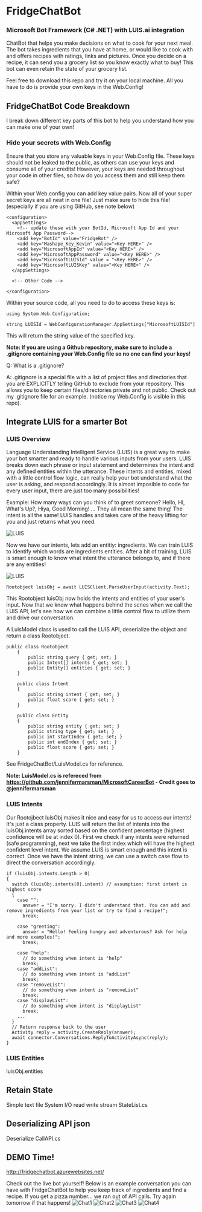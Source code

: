 #  FridgeChatBot

### Microsoft Bot Framework (C# .NET) with LUIS.ai integration

ChatBot that helps you make decisions on what to cook for your next meal. The bot takes ingredients that you have at home, or would like to cook with and offers recipes with ratings, links and pictures. Once you decide on a recipe, it can send you a grocery list so you know exactly what to buy! This bot can even retain the state of your grocery list.

Feel free to download this repo and try it on your local machine. All you have to do is provide your own keys in the Web.Config!

## FridgeChatBot Code Breakdown
I break down different key parts of this bot to help you understand how you can make one of your own!

### Hide your secrets with Web.Config
Ensure that you store any valuable keys in your Web.Config file. These keys should not be leaked to the public, as others can use your keys and consume all of your credits! However, your keys are needed throughout your code in other files, so how do you access them and still keep them safe?

Within your Web.config you can add key value pairs. Now all of your super secret keys are all neat in one file! Just make sure to hide this file! (especially if you are using GitHub, see note below)
```
<configuration>
  <appSettings>
    <!-- update these with your BotId, Microsoft App Id and your Microsoft App Password-->
    <add key="BotId" value="FridgeBot" />
    <add key="Mashape_Key_Kevin" value="<Key HERE>" />
    <add key="MicrosoftAppId" value="<Key HERE>" />
    <add key="MicrosoftAppPassword" value="<Key HERE>" />
    <add key="MicrosoftLUISId" value = "<Key HERE>" />
    <add key="MicrosoftLUISKey" value="<Key HERE>" />
  </appSettings>
  
  <!-- Other Code -->
  
</configuration>
```

Within your source code, all you need to do to access these keys is:
```
using System.Web.Configuration;

string LUISId = WebConfigurationManager.AppSettings["MicrosoftLUISId"]
```
This will return the string value of the specified key. 

**Note: If you are using a Github repository, make sure to include a .gitignore containing your Web.Config file so no one can find your keys!**

Q: What is a .gitignore?

A: .gitignore is a special file with a list of project files and directories that you are EXPLICITLY telling GitHub to exclude from your repository. This allows you to keep certain files/directories private and not public. Check out my .gitignore file for an example. (notice my Web.Config is visible in this repo).

## Integrate LUIS for a smarter Bot
### LUIS Overview
Language Understanding Intelligent Service (LUIS) is a great way to make your bot smarter and ready to handle various inputs from your users. LUIS breaks down each phrase or input statement and determines the intent and any defined entities within the utterance. These intents and entities, mixed with a little control flow logic, can really help your bot understand what the user is asking, and respond accordingly. It is almost imposible to code for every user input, there are just too many possibilities!

Example: How many ways can you think of to greet someone? Hello, Hi, What's Up?, Hiya, Good Morning! ... They all mean the same thing! The intent is all the same! LUIS handles and takes care of the heavy lifting for you and just returns what you need.

![LUIS](Images/luis1.png)

Now we have our intents, lets add an entitiy: ingredients. We can train LUIS to identify which words are ingredients entities. After a bit of training, LUIS is smart enough to know what intent the utterance belongs to, and if there are any entities!

![LUIS](Images/luis2.png)

```
Rootobject luisObj = await LUISClient.ParseUserInput(activity.Text);
```
This Rootobject luisObj now holds the intents and entities of your user's input. Now that we know what happens behind the scnes when we call the LUIS API, let's see how we can combine a little control flow to utilize them and drive our conversation.

A LuisModel class is used to call the LUIS API, deserialize the object and return a class Rootobject.
```
public class Rootobject
    {
        public string query { get; set; }
        public Intent[] intents { get; set; }
        public Entity[] entities { get; set; }
    }

    public class Intent
    {
        public string intent { get; set; }
        public float score { get; set; }
    }

    public class Entity
    {
        public string entity { get; set; }
        public string type { get; set; }
        public int startIndex { get; set; }
        public int endIndex { get; set; }
        public float score { get; set; }
    }
```
See FridgeChatBot/LuisModel.cs for reference.

**Note: LuisModel.cs is refereced from https://github.com/jennifermarsman/MicrosoftCareerBot - Credit goes to @jennifermarsman**

### LUIS Intents
Our Rootojbect luisObj makes it nice and easy for us to access our intents! It's just a class property. LUIS will return the list of intents into the luisObj.intents array sorted based on the confident percentage (highest confidence will be at index 0). First we check if any intents were returned (safe programming), next we take the first index which will have the highest confident level intent. We assume LUIS is smart enough and this intent is correct. Once we have the intent string, we can use a switch case flow to direct the conversation accordingly.
```
if (luisObj.intents.Length > 0)
{
  switch (luisObj.intents[0].intent) // assumption: first intent is highest score
  {
    case "":
      answer = "I'm sorry. I didn't understand that. You can add and remove ingredients from your list or try to find a recipe!";
      break;

    case "greeting":
      answer = "Hello! Feeling hungry and adventurous? Ask for help and more examples!";
      break;
    
    case "help":
      // do something when intent is "help"
      break;
    case "addList":
      // do something when intent is "addList"
      break;
    case "removeList":
      // do something when intent is "removeList"
      break;
    case "displayList":
      // do something when intent is "displayList"
      break;
    ...
  }
  // Return response back to the user
  Activity reply = activity.CreateReply(answer);
  await connector.Conversations.ReplyToActivityAsync(reply);
}
```
### LUIS Entities
luisObj.entities

## Retain State
Simple text file System I/O read write stream
StateList.cs

## Deserializing API json
Deserialize
CallAPI.cs

## DEMO Time!
http://fridgechatbot.azurewebsites.net/

Check out the live bot yourself! Below is an example conversation you can have with FridgeChatBot to help you keep track of ingredients and find a recipe. If you get a pizza number... we ran out of API calls. Try again tomorrow if that happens!
![Chat1](Images/Chat1.png)
![Chat2](Images/Chat2.png)
![Chat3](Images/Chat3.png)
![Chat4](Images/Chat4.png)
